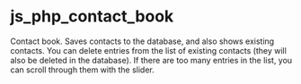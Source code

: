 # js_php_contact_book
Contact book. Saves contacts to the database, and also shows existing contacts. You can delete entries from the list of existing contacts (they will also be deleted in the database). If there are too many entries in the list, you can scroll through them with the slider.
